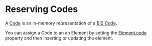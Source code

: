 # Reserving Codes

A [Code]($common) is an in-memory representation of a [BIS Code](../../bis/fundamentals/glossary.md#code).

You can assign a Code to an an Element by setting the [Element.code]($backend) property and then inserting or updating the element.

